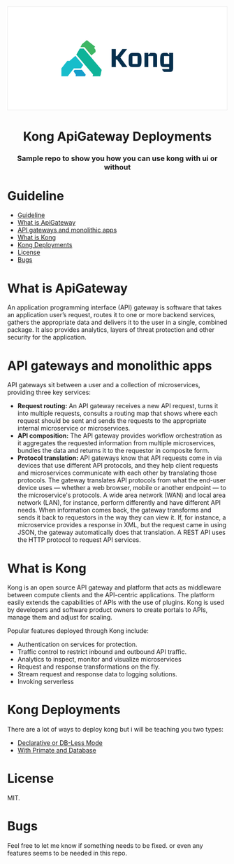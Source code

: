 <div align="center">
<img loading="lazy" style="width:700px" src="./docs/kong-logo.png">
<h1 align="center">Kong ApiGateway Deployments</h1>
<h3 align="center">Sample repo to show you how you can use kong with ui or without</h3>
</div>


# Guideline
- [Guideline](#guideline)
- [What is ApiGateway](#what-is-apigateway)
- [API gateways and monolithic apps](#api-gateways-and-monolithic-apps)
- [What is Kong](#what-is-kong)
- [Kong Deployments](#kong-deployments)
- [License](#license)
- [Bugs](#bugs)



# What is ApiGateway

An application programming interface (API) gateway is software that takes an application user’s request, routes it to one or more backend services, gathers the appropriate data and delivers it to the user in a single, combined package. It also provides analytics, layers of threat protection and other security for the application.

# API gateways and monolithic apps
API gateways sit between a user and a collection of microservices, providing three key services:

- **Request routing:** An API gateway receives a new API request, turns it into multiple requests, consults a routing map that shows where each request should be sent and sends the requests to the appropriate internal microservice or microservices.
- **API composition:** The API gateway provides workflow orchestration as it aggregates the requested information from multiple microservices, bundles the data and returns it to the requestor in composite form.
- **Protocol translation:** API gateways know that API requests come in via devices that use different API protocols, and they help client requests and microservices communicate with each other by translating those protocols. The gateway translates API protocols from what the end-user device uses — whether a web browser, mobile or another endpoint — to the microservice's protocols. A wide area network (WAN) and local area network (LAN), for instance, perform differently and have different API needs. When information comes back, the gateway transforms and sends it back to requestors in the way they can view it. If, for instance, a microservice provides a response in XML, but the request came in using JSON, the gateway automatically does that translation. A REST API uses the HTTP protocol to request API services.

# What is Kong
Kong is an open source API gateway and platform that acts as middleware between compute clients and the API-centric applications. The platform easily extends the capabilities of APIs with the use of plugins. Kong is used by developers and software product owners to create portals to APIs, manage them and adjust for scaling.

Popular features deployed through Kong include:

- Authentication on services for protection.
- Traffic control to restrict inbound and outbound API traffic.
- Analytics to inspect, monitor and visualize microservices
- Request and response transformations on the fly.
- Stream request and response data to logging solutions.
- Invoking serverless

# Kong Deployments

There are a lot of ways to deploy kong but i will be teaching you two types:

- <a href="./KongDeclarative">Declarative or DB-Less Mode</a>
- <a href="./KongWithPrimate">With Primate and Database</a>



# License
MIT.


# Bugs
Feel free to let me know if something needs to be fixed. or even any features seems to be needed in this repo.


